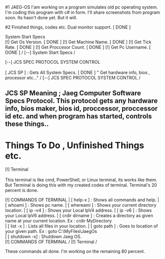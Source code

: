 #1 JAEG-OS
I'am working on a program simulates old pc operating system. I'm coding this program with c# in form. I'll share screenshots from program soon. Its hasn't done yet. But it will.

#2 Finished things, codes etc.
 Dual monitor support.  [ DONE ]

 System Start Specs 
                                        \
       [!] Get Os Version. [ DONE ]
       [!] Get Machine Name. [ DONE ]
       [!] Get Tick Rate. [ DONE ]
       [!] Get Proccesor Count. [ DONE ]
       [!] Get Pc Username. [ DONE ]
                                        /
[--] System Start Specs /

[--] JCS SPEC PROTOCOL SYSTEM CONTROL \
                                                                          \
       [ JCS SP ] : Gets All System Specs. [ DONE ]
       " Get hardware info, bios , processor etc..."
                                                                          /
[--] JCS SPEC PROTOCOL SYSTEM CONTROL /

JCS SP Meaning ;
Jaeg Computer Software Specs Protocol.
This protocol gets any hardware info, bios maker, bios id, proccessor, proccessor id etc. and when program has started, controls these things..
------

# Things To Do , Unfinished Things etc.

[!] Terminal \
                     \
     This terminal is like cmd, PowerShell, or 
     Linux terminal, its works like them. But 
     Terminal is doing this with my created codes 
     of terminal.
     Terminal's 20 percent is done.

[!] COMMANDS OF TERMINAL
|
[ help-x ] : Shows all commands and help.
|
[ whoami ] : Shows pc name.
|
[ whereami ] : Shows your current directory 
location.
|
[ ip -v4 ] : Shows your Local IpV4 address.
|
[ ip -v6 ] : Shows your Local IpV6 address.
|
[ crdir dirname ] : Creates a directory as given 
name at your current location. Ex : crdir MyDirectory\
|
[ list -x ] : Lists all files in your location.
|
[ goto path ] : Goes to location of your given path. Ex : goto C:\\MyFiles\\JaegOs\
|
[ shutdown -x] : Shutdown Jaeg OS.  
[!] COMMANDS OF TERMINAL
                     /
[!] Terminal /
                     

These commands all done.
I'm working on the remaining 80 percent.
